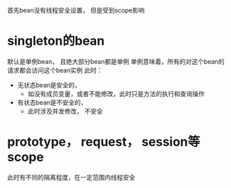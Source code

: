 首先bean没有线程安全设置， 但是受到scope影响

# singleton的bean
默认是单例bean， 且绝大部分bean都是单例
单例意味着，所有的对这个bean的请求都会访问这个bean实例
此时：
- 无状态bean是安全的，
	- 如没有成员变量，或者不能修改，此时只是方法的执行和查询操作
- 有状态bean是不安全的，
	- 此时涉及并发修改， 不安全
# prototype， request， session等scope
此时有不同的隔离程度，在一定范围内线程安全